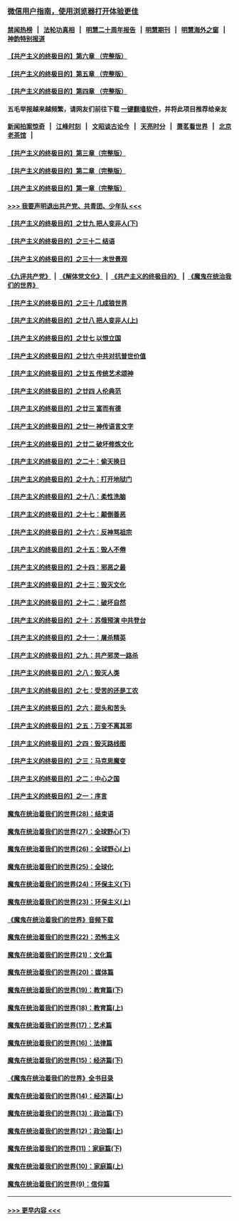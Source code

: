 ### [微信用户指南，使用浏览器打开体验更佳](https://github.com/gfw-breaker/banned-news1/blob/master/indexes/wechat-guide.md?t=0)
#### [禁闻热榜](热点新闻.md?t=0)  &nbsp;&nbsp;|&nbsp;&nbsp; [法轮功真相](https://github.com/gfw-breaker/truth/blob/master/README.md?t=0) &nbsp;&nbsp;|&nbsp;&nbsp; [明慧二十周年报告](https://github.com/gfw-breaker/mh-reports/blob/master/README.md?t=0) &nbsp;&nbsp;|&nbsp;&nbsp;[明慧期刊](https://github.com/gfw-breaker/mh-qikan) &nbsp;&nbsp;|&nbsp;&nbsp; [明慧海外之窗](https://github.com/gfw-breaker/mh-news/blob/master/README.md?t=0) &nbsp;&nbsp;|&nbsp;&nbsp; [神韵特别报道](https://github.com/gfw-breaker/mh-news/blob/master/shenyun.md?t=0)
#### [【共产主义的终极目的】第六章 （完整版）](../pages/nsc422/n11428913.md?t=02060902) 
#### [【共产主义的终极目的】第五章 （完整版）](../pages/nsc422/n11428912.md?t=02060902) 
#### [【共产主义的终极目的】第四章 （完整版）](../pages/nsc422/n11428907.md?t=02060902) 
#### 五毛举报越来越频繁，请网友们前往下载 [一键翻墙软件](https://github.com/gfw-breaker/ssr-accounts)，并将此项目推荐给亲友
#### [新闻拍案惊奇](https://github.com/gfw-breaker/banned-news1/blob/master/pages/link4.md) &nbsp;&nbsp;|&nbsp;&nbsp; [江峰时刻](https://github.com/gfw-breaker/banned-news1/blob/master/pages/link4.md) &nbsp;&nbsp;|&nbsp;&nbsp; [文昭谈古论今](https://github.com/gfw-breaker/banned-news1/blob/master/pages/link4.md) &nbsp;&nbsp;|&nbsp;&nbsp; [天亮时分](https://github.com/gfw-breaker/banned-news1/blob/master/pages/link4.md) &nbsp;&nbsp;|&nbsp;&nbsp; [萧茗看世界](https://github.com/gfw-breaker/banned-news1/blob/master/pages/link4.md) &nbsp;&nbsp;|&nbsp;&nbsp; [北京老茶馆](https://github.com/gfw-breaker/banned-news1/blob/master/pages/link4.md) &nbsp;&nbsp;|&nbsp;&nbsp; 
#### [【共产主义的终极目的】第三章（完整版）](../pages/nsc422/n11428848.md?t=02060902) 
#### [【共产主义的终极目的】第二章（完整版）](../pages/nsc422/n11428831.md?t=02060902) 
#### [【共产主义的终极目的】第一章（完整版）](../pages/nsc422/n11417651.md?t=02060902) 
#### [>>> 我要声明退出共产党、共青团、少年队 <<<](https://github.com/begood0513/goodnews/blob/master/quit/letter.md) 
#### [【共产主义的终极目的】之廿九 把人变非人(下)](../pages/nsc422/n11344140.md?t=02060902) 
#### [【共产主义的终极目的】之三十二 结语](../pages/nsc422/n11360535.md?t=02060902) 
#### [【共产主义的终极目的】之三十一 末世景观](../pages/nsc422/n11351129.md?t=02060902) 
#### [《九评共产党》](https://github.com/begood0513/9ping.md/blob/master/README.md) &nbsp;|&nbsp; [《解体党文化》](../../../../jtdwh.md/blob/master/README.md)  &nbsp;|&nbsp; [《共产主义的终极目的》](../../../../gczydzjmd.md/blob/master/README.md) &nbsp;|&nbsp; [《魔鬼在统治我们的世界》](../../../../mgztzwmdsj.md/blob/master/README.md) 
#### [【共产主义的终极目的】之三十 几成狼世界](../pages/nsc422/n11348280.md?t=02060902) 
#### [【共产主义的终极目的】之廿八 把人变非人(上)](../pages/nsc422/n11340492.md?t=02060902) 
#### [【共产主义的终极目的】之廿七 以恨立国](../pages/nsc422/n11336944.md?t=02060902) 
#### [【共产主义的终极目的】之廿六 中共对抗普世价值](../pages/nsc422/n11324785.md?t=02060902) 
#### [【共产主义的终极目的】之廿五 传统艺术颂神](../pages/nsc422/n11296396.md?t=02060902) 
#### [【共产主义的终极目的】之廿四 人伦典范](../pages/nsc422/n11296397.md?t=02060902) 
#### [【共产主义的终极目的】之廿三 富而有德](../pages/nsc422/n11283598.md?t=02060902) 
#### [【共产主义的终极目的】之廿一 神传语言文字](../pages/nsc422/n11263265.md?t=02060902) 
#### [【共产主义的终极目的】之廿二 破坏修炼文化](../pages/nsc422/n11245728.md?t=02060902) 
#### [【共产主义的终极目的】之二十：偷天换日](../pages/nsc422/n11238846.md?t=02060902) 
#### [【共产主义的终极目的】之十九：打开地狱门](../pages/nsc422/n11206376.md?t=02060902) 
#### [【共产主义的终极目的】之十八：柔性洗脑](../pages/nsc422/n11199994.md?t=02060902) 
#### [【共产主义的终极目的】之十七：颠倒善恶](../pages/nsc422/n11179782.md?t=02060902) 
#### [【共产主义的终极目的】之十六：反神骂祖宗](../pages/nsc422/n11166798.md?t=02060902) 
#### [【共产主义的终极目的】之十五：毁人不倦](../pages/nsc422/n11166792.md?t=02060902) 
#### [【共产主义的终极目的】之十四：邪恶之最](../pages/nsc422/n11150249.md?t=02060902) 
#### [【共产主义的终极目的】之十三：毁灭文化](../pages/nsc422/n11135227.md?t=02060902) 
#### [【共产主义的终极目的】之十二：破坏自然](../pages/nsc422/n11135214.md?t=02060902) 
#### [【共产主义的终极目的】之十：苏俄预演 中共登台](../pages/nsc422/n11118424.md?t=02060902) 
#### [【共产主义的终极目的】之十一：屠杀精英](../pages/nsc422/n11118442.md?t=02060902) 
#### [【共产主义的终极目的】之九：共产邪灵一路杀](../pages/nsc422/n11114139.md?t=02060902) 
#### [【共产主义的终极目的】之八：毁灭人类](../pages/nsc422/n11108503.md?t=02060902) 
#### [【共产主义的终极目的】之七：受苦的还是工农](../pages/nsc422/n11101809.md?t=02060902) 
#### [【共产主义的终极目的】之六：甜头和苦头](../pages/nsc422/n11096971.md?t=02060902) 
#### [【共产主义的终极目的】之五：万变不离其邪](../pages/nsc422/n11091285.md?t=02060902) 
#### [【共产主义的终极目的】之四：毁灭路线图](../pages/nsc422/n11086284.md?t=02060902) 
#### [【共产主义的终极目的】之三：马克思魔变](../pages/nsc422/n11061941.md?t=02060902) 
#### [【共产主义的终极目的】之二：中心之国](../pages/nsc422/n11047728.md?t=02060902) 
#### [【共产主义的终极目的】之一：序言](../pages/nsc422/n11086077.md?t=02060902) 
#### [魔鬼在统治着我们的世界(28)：结束语](../pages/nsc422/n10936246.md?t=02060902) 
#### [魔鬼在统治着我们的世界(27)：全球野心(下)](../pages/nsc422/n10928319.md?t=02060902) 
#### [魔鬼在统治着我们的世界(26)：全球野心(上)](../pages/nsc422/n10900318.md?t=02060902) 
#### [魔鬼在统治着我们的世界(25)：全球化](../pages/nsc422/n10788205.md?t=02060902) 
#### [魔鬼在统治着我们的世界(24)：环保主义(下)](../pages/nsc422/n10695307.md?t=02060902) 
#### [魔鬼在统治着我们的世界(23)：环保主义(上)](../pages/nsc422/n10688613.md?t=02060902) 
#### [《魔鬼在统治着我们的世界》音频下载](../pages/nsc422/n10635553.md?t=02060902) 
#### [魔鬼在统治着我们的世界(22)：恐怖主义](../pages/nsc422/n10614727.md?t=02060902) 
#### [魔鬼在统治着我们的世界(21)：文化篇](../pages/nsc422/n10597706.md?t=02060902) 
#### [魔鬼在统治着我们的世界(20)：媒体篇](../pages/nsc422/n10586579.md?t=02060902) 
#### [魔鬼在统治着我们的世界(19)：教育篇(下)](../pages/nsc422/n10564808.md?t=02060902) 
#### [魔鬼在统治着我们的世界(18)：教育篇(上)](../pages/nsc422/n10526970.md?t=02060902) 
#### [魔鬼在统治着我们的世界(17)：艺术篇](../pages/nsc422/n10499093.md?t=02060902) 
#### [魔鬼在统治着我们的世界(16)：法律篇](../pages/nsc422/n10485969.md?t=02060902) 
#### [魔鬼在统治着我们的世界(15)：经济篇(下)](../pages/nsc422/n10469975.md?t=02060902) 
#### [《魔鬼在统治着我们的世界》全书目录](../pages/nsc422/n10464261.md?t=02060902) 
#### [魔鬼在统治着我们的世界(14)：经济篇(上)](../pages/nsc422/n10457370.md?t=02060902) 
#### [魔鬼在统治着我们的世界(13)：政治篇(下)](../pages/nsc422/n10448270.md?t=02060902) 
#### [魔鬼在统治着我们的世界(12)：政治篇(上)](../pages/nsc422/n10444576.md?t=02060902) 
#### [魔鬼在统治着我们的世界(11)：家庭篇(下)](../pages/nsc422/n10440961.md?t=02060902) 
#### [魔鬼在统治着我们的世界(10)：家庭篇(上)](../pages/nsc422/n10435448.md?t=02060902) 
#### [魔鬼在统治着我们的世界(9)：信仰篇](../pages/nsc422/n10432159.md?t=02060902) 

----
#### [ >>> 更早内容 <<< ](../indexes/nsc422-earlier.md)

